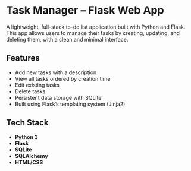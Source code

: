 # Task Manager – Flask Web App

A lightweight, full-stack to-do list application built with Python and Flask. This app allows users to manage their tasks by creating, updating, and deleting them, with a clean and minimal interface.

## Features

- Add new tasks with a description
- View all tasks ordered by creation time
- Edit existing tasks
- Delete tasks
- Persistent data storage with SQLite
- Built using Flask’s templating system (Jinja2)

## Tech Stack

- **Python 3**
- **Flask**
- **SQLite**
- **SQLAlchemy**
- **HTML/CSS**




